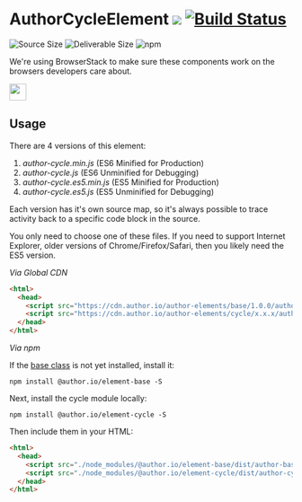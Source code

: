 # AuthorCycleElement [![](https://data.jsdelivr.com/v1/package/npm/@author.io/element-cycle/badge)](https://www.jsdelivr.com/package/npm/@author.io/element-cycle?path=dist) [![Build Status](https://travis-ci.org/author-elements/cycle.svg?branch=master&style=for-the-badge)](https://travis-ci.org/author-elements/cycle)

<!-- TODO: Add description -->

![Source Size](https://img.shields.io/github/size/author-elements/cycle/src/element.js.svg?colorB=%23333333&label=Source&logo=JavaScript&logoColor=%23aaaaaa&style=for-the-badge) ![Deliverable Size](https://img.shields.io/bundlephobia/minzip/@author.io/element-cycle.svg?colorB=%23333333&label=Minified-Gzipped&logo=JavaScript&style=for-the-badge) ![npm](https://img.shields.io/npm/v/@author.io/element-cycle.svg?colorB=%23333&label=%40author.io%2Felement-cycle&logo=npm&style=for-the-badge)

We're using BrowserStack to make sure these components work on the browsers developers care about.

<a href="https://browserstack.com"><img src="https://github.com/author-elements/cycle/raw/master/browserstack.png" height="30px"/></a>

## Usage

There are 4 versions of this element:

1. *author-cycle.min.js* (ES6 Minified for Production)
1. _author-cycle.js_ (ES6 Unminified for Debugging)
1. *author-cycle.es5.min.js* (ES5 Minified for Production)
1. _author-cycle.es5.js_ (ES5 Unminified for Debugging)

Each version has it's own source map, so it's always possible to trace activity back to a specific code block in the source.

You only need to choose one of these files. If you need to support Internet Explorer, older versions of Chrome/Firefox/Safari, then you likely need the ES5 version.

*Via Global CDN*

```html
<html>
  <head>
    <script src="https://cdn.author.io/author-elements/base/1.0.0/author-base.min.js"></script>
    <script src="https://cdn.author.io/author-elements/cycle/x.x.x/author-cycle.min.js"></script>
  </head>
</html>
```

*Via npm*

If the [base class](https://github.com/author-elements/base) is not yet installed, install it:

`npm install @author.io/element-base -S`

Next, install the cycle module locally:

`npm install @author.io/element-cycle -S`

Then include them in your HTML:

```html
<html>
  <head>
    <script src="./node_modules/@author.io/element-base/dist/author-base.min.js"></script>
    <script src="./node_modules/@author.io/element-cycle/dist/author-cycle.min.js"></script>
  </head>
</html>
```
